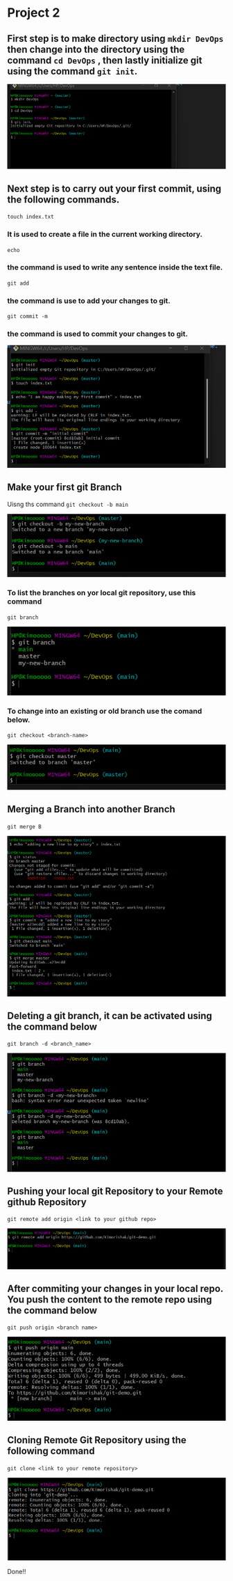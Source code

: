 # Project 2

## First step is to make directory using `mkdir DevOps ` then change into the directory using the command `cd DevOps` , then lastly initialize git using the command `git init`.

![Alt text](<mkdir and Git Init.png>)

## Next step is to carry out your first commit, using the following commands.

`touch index.txt` 
### It is used to create a file in the current working directory.
`echo`
### the command is used to write any sentence inside the text file.
`git add`
### the command is use to add your changes to git.
`git commit -m`
### the command is used to commit your changes to git.

![Alt text](<git init, commit.png>)

## Make your first git Branch
Uisng ths command `git checkout -b main`

![Alt text](<Create new branch.png>)

### To list the branches on yor local git repository, use this command
`git branch`

![Alt text](<git branch.png>)

### To change into an existing or old branch use the comand below.
`git checkout <branch-name>`

![Alt text](<change to master.png>)

## Merging a Branch into another Branch
`git merge B`

![Alt text](<merge two branches.png>)

## Deleting a git branch, it can be activated using the command below
`git branch -d <branch_name>`

![Alt text](<Delete branch.png>)

## Pushing your local git Repository to your Remote github Repository
`git remote add origin <link to your github repo>`

![Alt text](<git remote add origin.png>)

## After commiting your changes in your local repo. You push the content to the remote repo using the command below
`git push origin <branch name>`

![Alt text](<git push.png>)

## Cloning Remote Git Repository using the following command
`git clone <link to your remote repository>`

![Alt text](<git clone.png>)

Done!!


